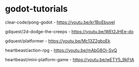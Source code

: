 # godot-tutorials

clear-code/pong-godot - https://youtu.be/kr1BoEbuveI

gdquest/2d-dodge-the-creeps - https://youtu.be/WEt2JHEe-do

gdquest/platformer - https://youtu.be/Mc13Z2gboEk

heartbeast/action-rpg - https://youtu.be/mAbG8Oi-SvQ

heartbeast/mini-platform-game - https://youtu.be/wETY5_9kFtA